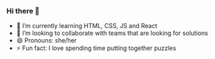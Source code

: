 ### Hi there 👋

- 🌱 I’m currently learning HTML, CSS, JS and React
- 👯 I’m looking to collaborate with teams that are looking for solutions
- 😄 Pronouns: she/her
- ⚡ Fun fact: I love spending time putting together puzzles 

